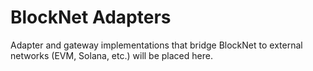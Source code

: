 # BlockNet Adapters

Adapter and gateway implementations that bridge BlockNet to external
networks (EVM, Solana, etc.) will be placed here.
